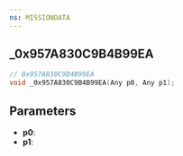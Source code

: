 ```yaml
---
ns: MISSIONDATA
---
```

## _0x957A830C9B4B99EA

```c
// 0x957A830C9B4B99EA
void _0x957A830C9B4B99EA(Any p0, Any p1);
```

## Parameters
* **p0**:
* **p1**:
